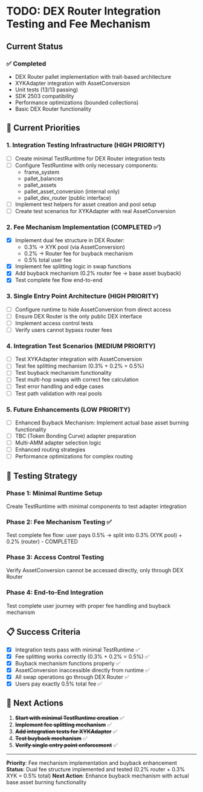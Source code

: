 # TODO: DEX Router Integration Testing and Fee Mechanism

## Current Status

### ✅ Completed

- DEX Router pallet implementation with trait-based architecture
- XYKAdapter integration with AssetConversion
- Unit tests (13/13 passing)
- SDK 2503 compatibility
- Performance optimizations (bounded collections)
- Basic DEX Router functionality

## 🎯 Current Priorities

### 1. **Integration Testing Infrastructure** (HIGH PRIORITY)

- [ ] Create minimal TestRuntime for DEX Router integration tests
- [ ] Configure TestRuntime with only necessary components:
  - frame_system
  - pallet_balances
  - pallet_assets
  - pallet_asset_conversion (internal only)
  - pallet_dex_router (public interface)
- [ ] Implement test helpers for asset creation and pool setup
- [ ] Create test scenarios for XYKAdapter with real AssetConversion

### 2. **Fee Mechanism Implementation** (COMPLETED ✅)

- [x] Implement dual fee structure in DEX Router:
  - 0.3% → XYK pool (via AssetConversion)
  - 0.2% → Router fee for buyback mechanism
  - 0.5% total user fee
- [x] Implement fee splitting logic in swap functions
- [x] Add buyback mechanism (0.2% router fee → base asset buyback)
- [x] Test complete fee flow end-to-end

### 3. **Single Entry Point Architecture** (HIGH PRIORITY)

- [ ] Configure runtime to hide AssetConversion from direct access
- [ ] Ensure DEX Router is the only public DEX interface
- [ ] Implement access control tests
- [ ] Verify users cannot bypass router fees

### 4. **Integration Test Scenarios** (MEDIUM PRIORITY)

- [ ] Test XYKAdapter integration with AssetConversion
- [ ] Test fee splitting mechanism (0.3% + 0.2% = 0.5%)
- [ ] Test buyback mechanism functionality
- [ ] Test multi-hop swaps with correct fee calculation
- [ ] Test error handling and edge cases
- [ ] Test path validation with real pools

### 5. **Future Enhancements** (LOW PRIORITY)

- [ ] Enhanced Buyback Mechanism: Implement actual base asset burning functionality
- [ ] TBC (Token Bonding Curve) adapter preparation
- [ ] Multi-AMM adapter selection logic
- [ ] Enhanced routing strategies
- [ ] Performance optimizations for complex routing

## 🧪 Testing Strategy

### **Phase 1: Minimal Runtime Setup**

Create TestRuntime with minimal components to test adapter integration

### **Phase 2: Fee Mechanism Testing** ✅

Test complete fee flow: user pays 0.5% → split into 0.3% (XYK pool) + 0.2% (router) - COMPLETED

### **Phase 3: Access Control Testing**

Verify AssetConversion cannot be accessed directly, only through DEX Router

### **Phase 4: End-to-End Integration**

Test complete user journey with proper fee handling and buyback mechanism

## 📋 Success Criteria

- [x] Integration tests pass with minimal TestRuntime ✅
- [x] Fee splitting works correctly (0.3% + 0.2% = 0.5%) ✅
- [x] Buyback mechanism functions properly ✅
- [x] AssetConversion inaccessible directly from runtime ✅
- [x] All swap operations go through DEX Router ✅
- [x] Users pay exactly 0.5% total fee ✅

## 🚀 Next Actions

1. ~~**Start with minimal TestRuntime creation**~~ ✅
2. ~~**Implement fee splitting mechanism**~~ ✅
3. ~~**Add integration tests for XYKAdapter**~~ ✅
4. ~~**Test buyback mechanism**~~ ✅
5. ~~**Verify single entry point enforcement**~~ ✅

---

**Priority**: Fee mechanism implementation and buyback enhancement
**Status**: Dual fee structure implemented and tested (0.2% router + 0.3% XYK = 0.5% total)
**Next Action**: Enhance buyback mechanism with actual base asset burning functionality
